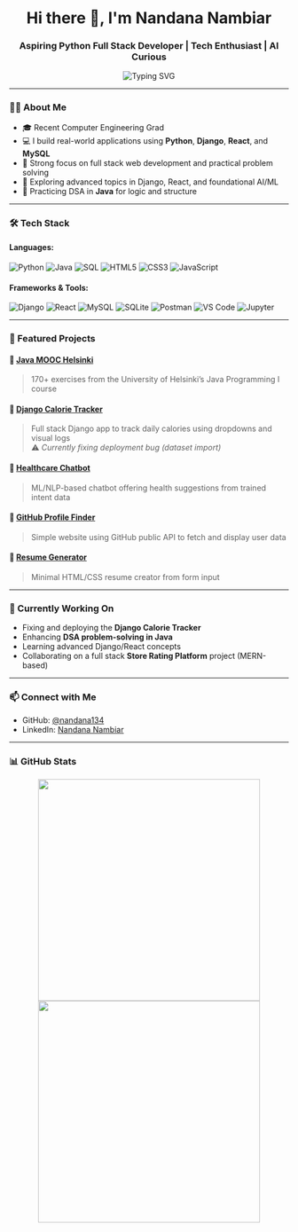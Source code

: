 <h1 align="center">Hi there 👋, I'm Nandana Nambiar</h1>
<h3 align="center">Aspiring Python Full Stack Developer | Tech Enthusiast | AI Curious</h3>

<p align="center">
  <img src="https://readme-typing-svg.herokuapp.com?font=Fira+Code&duration=3000&pause=1000&color=F78DA7&center=true&vCenter=true&width=435&lines=Code.+Create.+Contribute." alt="Typing SVG" />
</p>

---

### 🧑‍💻 About Me

- 🎓 Recent Computer Engineering Grad
- 💻 I build real-world applications using **Python**, **Django**, **React**, and **MySQL**
- 🔧 Strong focus on full stack web development and practical problem solving
- 🧠 Exploring advanced topics in Django, React, and foundational AI/ML
- 📌 Practicing DSA in **Java** for logic and structure

---

### 🛠️ Tech Stack

#### Languages:
![Python](https://img.shields.io/badge/Python-%233776AB.svg?style=for-the-badge&logo=python&logoColor=white)
![Java](https://img.shields.io/badge/Java-%23ED8B00.svg?style=for-the-badge&logo=java&logoColor=white)
![SQL](https://img.shields.io/badge/SQL-%2307405E.svg?style=for-the-badge&logo=sqlite&logoColor=white)
![HTML5](https://img.shields.io/badge/HTML5-%23E34F26.svg?style=for-the-badge&logo=html5&logoColor=white)
![CSS3](https://img.shields.io/badge/CSS3-%231572B6.svg?style=for-the-badge&logo=css3&logoColor=white)
![JavaScript](https://img.shields.io/badge/JavaScript-%23F7DF1E.svg?style=for-the-badge&logo=javascript&logoColor=black)

#### Frameworks & Tools:
![Django](https://img.shields.io/badge/Django-%23092E20.svg?style=for-the-badge&logo=django&logoColor=white)
![React](https://img.shields.io/badge/React-%2320232A.svg?style=for-the-badge&logo=react&logoColor=61DAFB)
![MySQL](https://img.shields.io/badge/MySQL-%2300f.svg?style=for-the-badge&logo=mysql&logoColor=white)
![SQLite](https://img.shields.io/badge/SQLite-%2307405e.svg?style=for-the-badge&logo=sqlite&logoColor=white)
![Postman](https://img.shields.io/badge/Postman-%23FF6C37.svg?style=for-the-badge&logo=postman&logoColor=white)
![VS Code](https://img.shields.io/badge/VSCode-%23007ACC.svg?style=for-the-badge&logo=visual%20studio%20code&logoColor=white)
![Jupyter](https://img.shields.io/badge/Jupyter-%23F37626.svg?style=for-the-badge&logo=jupyter&logoColor=white)

---

### 🌟 Featured Projects

#### 🔹 [Java MOOC Helsinki](https://github.com/nandana134/java-mooc-helsinki)  
> 170+ exercises from the University of Helsinki’s Java Programming I course

#### 🔹 [Django Calorie Tracker](https://github.com/nandana134/Django-Calorie-Tracker)  
> Full stack Django app to track daily calories using dropdowns and visual logs  
> ⚠️ *Currently fixing deployment bug (dataset import)*

#### 🔹 [Healthcare Chatbot](https://github.com/nandana134/healthcare-chatbot)  
> ML/NLP-based chatbot offering health suggestions from trained intent data

#### 🔹 [GitHub Profile Finder](https://github.com/nandana134/Github-Profile-Finder)  
> Simple website using GitHub public API to fetch and display user data


#### 🔹 [Resume Generator](https://github.com/nandana134/dynamic-resume-generator)  
> Minimal HTML/CSS resume creator from form input

---


### 📌 Currently Working On

- Fixing and deploying the **Django Calorie Tracker**
- Enhancing **DSA problem-solving in Java**
- Learning advanced Django/React concepts
- Collaborating on a full stack **Store Rating Platform** project (MERN-based)

---

### 📫 Connect with Me

- GitHub: [@nandana134](https://github.com/nandana134)
- LinkedIn: [Nandana Nambiar](www.linkedin.com/in/nandana-nambiar-643a03228)

---

### 📊 GitHub Stats

<p align="center">
  <img src="https://github-readme-stats.vercel.app/api?username=nandana134&show_icons=true&theme=radical" width="400"/>
  <img src="https://github-readme-streak-stats.herokuapp.com/?user=nandana134&theme=radical" width="400"/>
</p>
